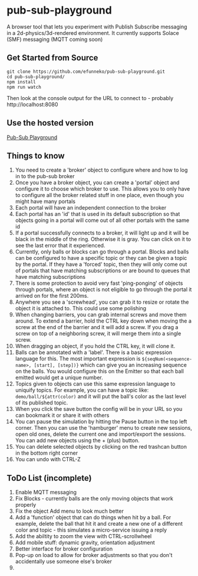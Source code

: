 # pub-sub-playground

A browser tool that lets you experiment with Publish Subscribe messaging in a 2d-physics/3d-rendered environment. It currently supports Solace (SMF) messaging (MQTT coming soon)

## Get Started from Source
```
git clone https://github.com/efunneko/pub-sub-playground.git
cd pub-sub-playground/
npm install
npm run watch
```
Then look at the console output for the URL to connect to - probably http://localhost:8080


## Use the hosted version

[Pub-Sub Playground](http://pub-sub-playground.s3-website.us-east-2.amazonaws.com/)

## Things to know
1. You need to create a 'broker' object to configure where and how to log in to the pub-sub broker
1. Once you have a broker object, you can create a 'portal' object and configure it to choose which broker to use. This allows you to only have to configure all the broker related stuff in one place, even though you might have many portals
1. Each portal will have an independent connection to the broker
1. Each portal has an 'id' that is used in its default subscription so that objects going in a portal will come out of all other portals with the same id
1. If a portal successfully connects to a broker, it will light up and it will be black in the middle of the ring. Otherwise it is gray. You can click on it to see the last error that it experienced.
1. Currently, only balls or blocks can go through a portal. Blocks and balls can be configured to have a specific topic or they can be given a topic by the portal. If they have a 'forced' topic, then they will only come out of portals that have matching subscriptions or are bound to queues that have matching subscriptions
1. There is some protection to avoid very fast 'ping-ponging' of objects through portals, where an object is not eligible to go through the portal it arrived on for the first 200ms. 
1. Anywhere you see a 'screwhead', you can grab it to resize or rotate the object it is attached to. This could use some polishing
1. When changing barriers, you can grab internal screws and move them around. To extend a barrier, hold the CTRL key down when moving the a screw at the end of the barrier and it will add a screw. If you drag a screw on top of a neighboring screw, it will merge them into a single screw.
1. When dragging an object, if you hold the CTRL key, it will clone it. 
1. Balls can be annotated with a 'label'. There is a basic expression language for this. The most important expression is `${seqNum(<sequence-name>, [start], [step])}` which can give you an increasing sequence on the balls. You would configure this on the Emitter so that each ball emitted would get a unique number.
1. Topics given to objects can use this same expression language to uniquify topics. For example, you can have a topic like: `demo/ball/${attr(color)` and it will put the ball's color as the last level of its published topic.
1. When you click the save button the config will be in your URL so you can bookmark it or share it with others
1. You can pause the simulation by hitting the Pause button in the top left corner. Then you can use the 'hamburger' menu to create new sessions, open old ones, delete the current one and import/export the sessions. You can add new objects using the + (plus) button.
1. You can delete selected objects by clicking on the red trashcan button in the bottom right corner
1. You can undo with CTRL-Z


## ToDo List (incomplete)

1. Enable MQTT messaging
1. Fix Blocks - currently balls are the only moving objects that work properly
1. Fix the object Add menu to look much better
1. Add a 'function' object that can do things when hit by a ball. For example, delete the ball that hit it and create a new one of a different color and topic - this simulates a micro-service issuing a reply
1. Add the abiltity to zoom the view with CTRL-scrollwheel
1. Add mobile stuff: dynamic gravity, orientation adjustment
2. Better interface for broker configuration
3. Pop-up on load to allow for broker adjustments so that you don't accidentally use someone else's broker
4. 

